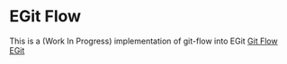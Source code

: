 EGit Flow
=========

This is a (Work In Progress) implementation of git-flow into EGit
[Git Flow](https://github.com/nvie/gitflow)
[EGit](http://www.eclipse.org/egit/)
